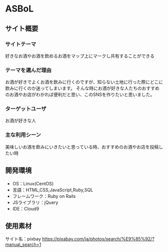 # ASBoL

## サイト概要
### サイトテーマ
好きなお酒やお酒を飲めるお酒をマップ上にマークし共有することができる

### テーマを選んだ理由
お酒が好きでよくお酒を飲みに行くのですが、知らない土地に行った際にどこに飲みに行くのか迷ってしまいます。
そんな時にお酒が好きな人たちのおすすめのお酒やお店がわかれば便利だと思い、このSNSを作りたいと思いました。

### ターゲットユーザ
お酒が好きな人

### 主な利用シーン
美味しいお酒を飲みにいきたいと思っている時、おすすめのお酒やお店を投稿したい時


## 開発環境
- OS：Linux(CentOS)
- 言語：HTML,CSS,JavaScript,Ruby,SQL
- フレームワーク：Ruby on Rails
- JSライブラリ：jQuery
- IDE：Cloud9

## 使用素材
サイト名：pixbay
https://pixabay.com/ja/photos/search/%E9%85%92/?manual_search=1
